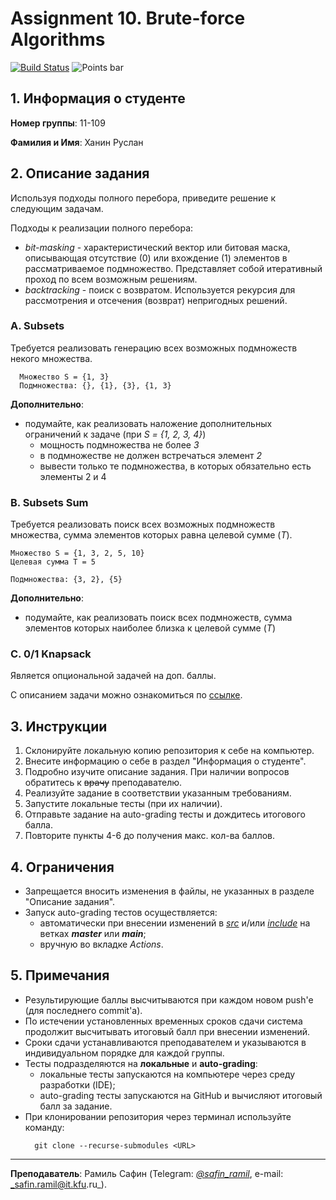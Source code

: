 # Assignment 10. Brute-force Algorithms

[![Build Status](../../actions/workflows/classroom.yml/badge.svg)](../../actions/workflows/classroom.yml)
![Points bar](../../blob/badges/.github/badges/points-bar.svg)

## 1. Информация о студенте

**Номер группы**: 11-109

**Фамилия и Имя**: Ханин Руслан

## 2. Описание задания

Используя подходы полного перебора, приведите решение к следующим задачам.

Подходы к реализации полного перебора:

- _bit-masking_ - характеристический вектор или битовая маска, описывающая отсутствие (0) или вхождение (1) элементов в
  рассматриваемое подмножество. Представляет собой итеративный проход по всем возможным решениям.
- _backtracking_ - поиск с возвратом. Используется рекурсия для рассмотрения и отсечения (возврат) непригодных решений.

### A. Subsets

Требуется реализовать генерацию всех возможных подмножеств некого множества.

```text
  Множество S = {1, 3}
  Подмножества: {}, {1}, {3}, {1, 3}
```

**Дополнительно**:

- подумайте, как реализовать наложение дополнительных ограничений к задаче (при _S = {1, 2, 3, 4}_)
  - мощность подмножества не более _3_
  - в подмножестве не должен встречаться элемент _2_
  - вывести только те подмножества, в которых обязательно есть элементы 2 и 4

### B. Subsets Sum

Требуется реализовать поиск всех возможных подмножеств множества, сумма элементов которых равна 
целевой сумме (_T_).

```text
Множество S = {1, 3, 2, 5, 10}
Целевая сумма T = 5

Подмножества: {3, 2}, {5}
```

**Дополнительно**:
- подумайте, как реализовать поиск всех подмножеств, сумма элементов которых наиболее близка к целевой сумме (_T_)

### C. 0/1 Knapsack

Является опциональной задачей на доп. баллы.

С описанием задачи можно ознакомиться по [ссылке](https://ru.wikipedia.org/wiki/%D0%97%D0%B0%D0%B4%D0%B0%D1%87%D0%B0_%D0%BE_%D1%80%D1%8E%D0%BA%D0%B7%D0%B0%D0%BA%D0%B5).

## 3. Инструкции

1. Склонируйте локальную копию репозитория к себе на компьютер.
2. Внесите информацию о себе в раздел "Информация о студенте".
3. Подробно изучите описание задания. При наличии вопросов обратитесь к <strike>врачу</strike> преподавателю.
4. Реализуйте задание в соответствии указанным требованиям.
5. Запустите локальные тесты (при их наличии).
6. Отправьте задание на auto-grading тесты и дождитесь итогового балла.
7. Повторите пункты 4-6 до получения макс. кол-ва баллов.

## 4. Ограничения

- Запрещается вносить изменения в файлы, не указанных в разделе "Описание задания".
- Запуск auto-grading тестов осуществляется:
    - автоматически при внесении изменений в [_src_](src) и/или [_include_](include)
      на ветках _**master**_ или _**main**_;
    - вручную во вкладке _Actions_.

## 5. Примечания

- Результирующие баллы высчитываются при каждом новом push'е (для последнего commit'а).
- По истечении установленных временных сроков сдачи система продолжит высчитывать итоговый балл при внесении изменений.
- Сроки сдачи устанавливаются преподавателем и указываются в индивидуальном порядке для каждой группы.
- Тесты подразделяются на **локальные** и **auto-grading**:
    - локальные тесты запускаются на компьютере через среду разработки (IDE);
    - auto-grading тесты запускаются на GitHub и вычисляют итоговый балл за задание.
- При клонировании репозитория через терминал используйте команду:
  ```shell
    git clone --recurse-submodules <URL>
  ```

---

**Преподаватель**: Рамиль Сафин (Telegram: [_@safin_ramil_](https://t.me/safin_ramil), e-mail: _safin.ramil@it.kfu.ru_).
